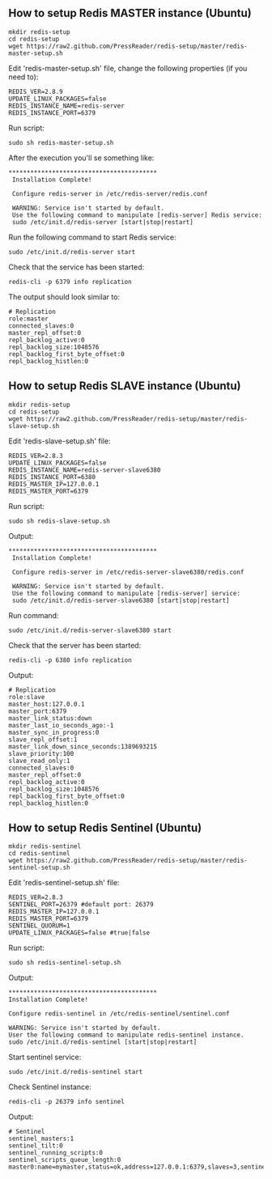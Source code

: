 ## How to setup Redis MASTER instance (Ubuntu)

	mkdir redis-setup
	cd redis-setup
	wget https://raw2.github.com/PressReader/redis-setup/master/redis-master-setup.sh
	
Edit 'redis-master-setup.sh' file, change the following properties (if you need to):

	REDIS_VER=2.8.9
	UPDATE_LINUX_PACKAGES=false
	REDIS_INSTANCE_NAME=redis-server
	REDIS_INSTANCE_PORT=6379	

Run script:

	sudo sh redis-master-setup.sh

After the execution you'll se something like:

	*****************************************
	 Installation Complete!
	
	 Configure redis-server in /etc/redis-server/redis.conf
	
	 WARNING: Service isn't started by default.
	 Use the following command to manipulate [redis-server] Redis service:
	 sudo /etc/init.d/redis-server [start|stop|restart]

Run the following command to start Redis service:

	sudo /etc/init.d/redis-server start

Check that the service has been started:

	redis-cli -p 6379 info replication

The output should look similar to:

	# Replication
	role:master
	connected_slaves:0
	master_repl_offset:0
	repl_backlog_active:0
	repl_backlog_size:1048576
	repl_backlog_first_byte_offset:0
	repl_backlog_histlen:0


## How to setup Redis SLAVE instance (Ubuntu)

	mkdir redis-setup
	cd redis-setup
	wget https://raw2.github.com/PressReader/redis-setup/master/redis-slave-setup.sh

Edit 'redis-slave-setup.sh' file:

	REDIS_VER=2.8.3
	UPDATE_LINUX_PACKAGES=false
	REDIS_INSTANCE_NAME=redis-server-slave6380
	REDIS_INSTANCE_PORT=6380
	REDIS_MASTER_IP=127.0.0.1
	REDIS_MASTER_PORT=6379

Run script:

	sudo sh redis-slave-setup.sh

Output:

	*****************************************
	 Installation Complete!
	
	 Configure redis-server in /etc/redis-server-slave6380/redis.conf
	
	 WARNING: Service isn't started by default.
	 Use the following command to manipulate [redis-server] service:
	 sudo /etc/init.d/redis-server-slave6380 [start|stop|restart]

Run command:

	sudo /etc/init.d/redis-server-slave6380 start

Check that the server has been started:

	redis-cli -p 6380 info replication

Output:

	# Replication
	role:slave
	master_host:127.0.0.1
	master_port:6379
	master_link_status:down
	master_last_io_seconds_ago:-1
	master_sync_in_progress:0
	slave_repl_offset:1
	master_link_down_since_seconds:1389693215
	slave_priority:100
	slave_read_only:1
	connected_slaves:0
	master_repl_offset:0
	repl_backlog_active:0
	repl_backlog_size:1048576
	repl_backlog_first_byte_offset:0
	repl_backlog_histlen:0


## How to setup Redis Sentinel (Ubuntu)

	mkdir redis-sentinel
	cd redis-sentinel
	wget https://raw2.github.com/PressReader/redis-setup/master/redis-sentinel-setup.sh

Edit 'redis-sentinel-setup.sh' file:

	REDIS_VER=2.8.3
	SENTINEL_PORT=26379 #default port: 26379
	REDIS_MASTER_IP=127.0.0.1	
	REDIS_MASTER_PORT=6379
	SENTINEL_QUORUM=1
	UPDATE_LINUX_PACKAGES=false #true|false

Run script:

	sudo sh redis-sentinel-setup.sh

Output:

	*****************************************
 	Installation Complete!
	
	Configure redis-sentinel in /etc/redis-sentinel/sentinel.conf

	WARNING: Service isn't started by default.
	User the following command to manipulate redis-sentinel instance.
	sudo /etc/init.d/redis-sentinel [start|stop|restart]

Start sentinel service:

	sudo /etc/init.d/redis-sentinel start

Check Sentinel instance:

	redis-cli -p 26379 info sentinel

Output:

	# Sentinel
	sentinel_masters:1
	sentinel_tilt:0
	sentinel_running_scripts:0
	sentinel_scripts_queue_length:0
	master0:name=mymaster,status=ok,address=127.0.0.1:6379,slaves=3,sentinels=1
